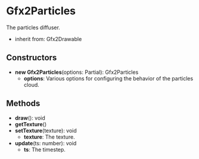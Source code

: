 # Gfx2Particles

The particles diffuser.
- inherit from: Gfx2Drawable
## Constructors
* **new Gfx2Particles**(options: Partial): Gfx2Particles   
  * **options**: Various options for configuring the behavior of the particles cloud.
## Methods
* **draw**(): void   
* **getTexture**()   
* **setTexture**(texture): void   
  * **texture**: The texture.
* **update**(ts: number): void   
  * **ts**: The timestep.
